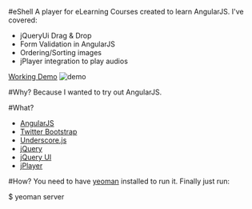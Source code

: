 #eShell 
A player for eLearning Courses created to learn AngularJS.
I've covered: 

  * jQueryUi Drag & Drop
  * Form Validation in AngularJS
  * Ordering/Sorting images
  * jPlayer integration to play audios

[Working Demo](http://amitgharat.000space.com/eShell/index.html)
![demo](https://raw.github.com/codef0rmer/eShell/master/app/images/demo.png)

#Why?
Because I wanted to try out AngularJS.

#What?
* [AngularJS](http://angularjs.org/)
* [Twitter Bootstrap](http://twitter.github.com/bootstrap/)
* [Underscore.js](http://underscorejs.org/)
* [jQuery](http://jquery.com/)
* [jQuery UI](http://jqueryui.com/)
* [jPlayer](http://jplayer.org/)

#How?
You need to have [yeoman](http://yeoman.io/) installed to run it. Finally just run: 

 $ yeoman server
